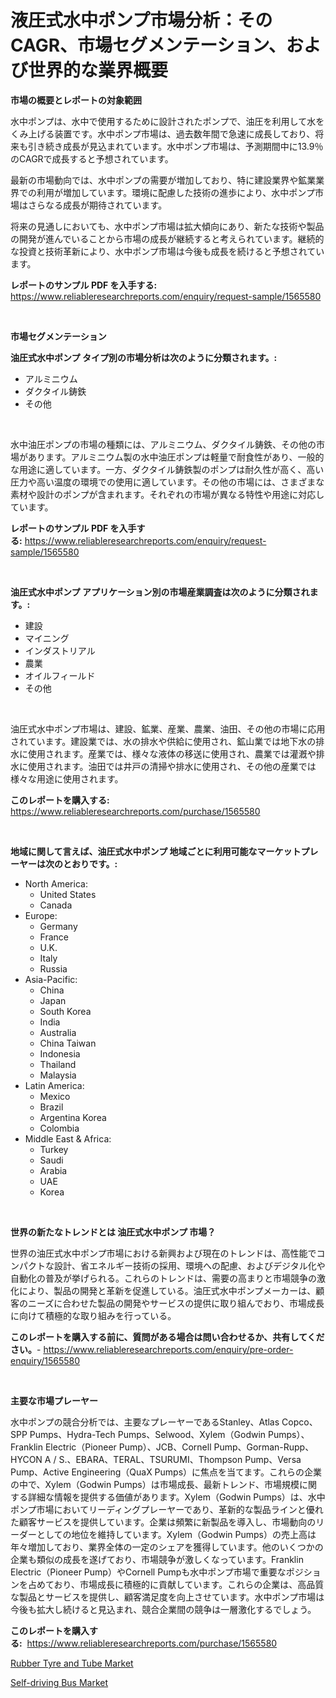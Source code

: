 <p><h1>液圧式水中ポンプ市場分析：そのCAGR、市場セグメンテーション、および世界的な業界概要</h1></p><p><strong>市場の概要とレポートの対象範囲</strong></p>
<p><p>水中ポンプは、水中で使用するために設計されたポンプで、油圧を利用して水をくみ上げる装置です。水中ポンプ市場は、過去数年間で急速に成長しており、将来も引き続き成長が見込まれています。水中ポンプ市場は、予測期間中に13.9％のCAGRで成長すると予想されています。</p><p>最新の市場動向では、水中ポンプの需要が増加しており、特に建設業界や鉱業業界での利用が増加しています。環境に配慮した技術の進歩により、水中ポンプ市場はさらなる成長が期待されています。</p><p>将来の見通しにおいても、水中ポンプ市場は拡大傾向にあり、新たな技術や製品の開発が進んでいることから市場の成長が継続すると考えられています。継続的な投資と技術革新により、水中ポンプ市場は今後も成長を続けると予想されています。</p></p>
<p><strong>レポートのサンプル PDF を入手する:</strong> <a href="https://www.reliableresearchreports.com/enquiry/request-sample/1565580">https://www.reliableresearchreports.com/enquiry/request-sample/1565580</a></p>
<p>&nbsp;</p>
<p><strong>市場セグメンテーション</strong></p>
<p><strong>油圧式水中ポンプ タイプ別の市場分析は次のように分類されます。:</strong></p>
<p><ul><li>アルミニウム</li><li>ダクタイル鋳鉄</li><li>その他</li></ul></p>
<p>&nbsp;</p>
<p><p>水中油圧ポンプの市場の種類には、アルミニウム、ダクタイル鋳鉄、その他の市場があります。アルミニウム製の水中油圧ポンプは軽量で耐食性があり、一般的な用途に適しています。一方、ダクタイル鋳鉄製のポンプは耐久性が高く、高い圧力や高い温度の環境での使用に適しています。その他の市場には、さまざまな素材や設計のポンプが含まれます。それぞれの市場が異なる特性や用途に対応しています。</p></p>
<p><strong>レポートのサンプル PDF を入手する:</strong>&nbsp;<a href="https://www.reliableresearchreports.com/enquiry/request-sample/1565580">https://www.reliableresearchreports.com/enquiry/request-sample/1565580</a></p>
<p>&nbsp;</p>
<p><strong> 油圧式水中ポンプ アプリケーション別の市場産業調査は次のように分類されます。:</strong></p>
<p><ul><li>建設</li><li>マイニング</li><li>インダストリアル</li><li>農業</li><li>オイルフィールド</li><li>その他</li></ul></p>
<p>&nbsp;</p>
<p><p>油圧式水中ポンプ市場は、建設、鉱業、産業、農業、油田、その他の市場に応用されています。建設業では、水の排水や供給に使用され、鉱山業では地下水の排水に使用されます。産業では、様々な液体の移送に使用され、農業では灌漑や排水に使用されます。油田では井戸の清掃や排水に使用され、その他の産業では様々な用途に使用されます。</p></p>
<p><strong>このレポートを購入する:</strong>&nbsp; <a href="https://www.reliableresearchreports.com/purchase/1565580">https://www.reliableresearchreports.com/purchase/1565580</a></p>
<p>&nbsp;</p>
<p><strong>地域に関して言えば、油圧式水中ポンプ 地域ごとに利用可能なマーケットプレーヤーは次のとおりです。:</strong></p>
<p><ul>
    <li>
        North America:
        <ul>
            <li>United States</li>
            <li>Canada</li>
        </ul>
    </li>
    <li>
        Europe:
        <ul>
            <li>Germany</li>
            <li>France</li>
            <li>U.K.</li>
            <li>Italy</li>
            <li>Russia</li>
        </ul>
    </li>
    <li>
        Asia-Pacific:
        <ul>
            <li>China</li>
            <li>Japan</li>
            <li>South Korea</li>
            <li>India</li>
            <li>Australia</li>
            <li>China Taiwan</li>
            <li>Indonesia</li>
            <li>Thailand</li>
            <li>Malaysia</li>
        </ul>
    </li>
    <li>
        Latin America:
        <ul>
            <li>Mexico</li>
            <li>Brazil</li>
            <li>Argentina Korea</li>
            <li>Colombia</li>
        </ul>
    </li>
    <li>
        Middle East & Africa:
        <ul>
            <li>Turkey</li>
            <li>Saudi</li>
            <li>Arabia</li>
            <li>UAE</li>
            <li>Korea</li>
        </ul>
    </li>
    </ul></p>
<p>&nbsp;</p>
<p><strong>世界の新たなトレンドとは 油圧式水中ポンプ 市場？</strong></p>
<p><p>世界の油圧式水中ポンプ市場における新興および現在のトレンドは、高性能でコンパクトな設計、省エネルギー技術の採用、環境への配慮、およびデジタル化や自動化の普及が挙げられる。これらのトレンドは、需要の高まりと市場競争の激化により、製品の開発と革新を促進している。油圧式水中ポンプメーカーは、顧客のニーズに合わせた製品の開発やサービスの提供に取り組んでおり、市場成長に向けて積極的な取り組みを行っている。</p></p>
<p><strong>このレポートを購入する前に、質問がある場合は問い合わせるか、共有してください。</strong>- <a href="https://www.reliableresearchreports.com/enquiry/pre-order-enquiry/1565580">https://www.reliableresearchreports.com/enquiry/pre-order-enquiry/1565580</a></p>
<p>&nbsp;</p>
<p><strong>主要な市場プレーヤー</strong></p>
<p><p>水中ポンプの競合分析では、主要なプレーヤーであるStanley、Atlas Copco、SPP Pumps、Hydra-Tech Pumps、Selwood、Xylem（Godwin Pumps）、Franklin Electric（Pioneer Pump）、JCB、Cornell Pump、Gorman-Rupp、HYCON A / S.、EBARA、TERAL、TSURUMI、Thompson Pump、Versa Pump、Active Engineering（QuaX Pumps）に焦点を当てます。これらの企業の中で、Xylem（Godwin Pumps）は市場成長、最新トレンド、市場規模に関する詳細な情報を提供する価値があります。Xylem（Godwin Pumps）は、水中ポンプ市場においてリーディングプレーヤーであり、革新的な製品ラインと優れた顧客サービスを提供しています。企業は頻繁に新製品を導入し、市場動向のリーダーとしての地位を維持しています。Xylem（Godwin Pumps）の売上高は年々増加しており、業界全体の一定のシェアを獲得しています。他のいくつかの企業も類似の成長を遂げており、市場競争が激しくなっています。Franklin Electric（Pioneer Pump）やCornell Pumpも水中ポンプ市場で重要なポジションを占めており、市場成長に積極的に貢献しています。これらの企業は、高品質な製品とサービスを提供し、顧客満足度を向上させています。水中ポンプ市場は今後も拡大し続けると見込まれ、競合企業間の競争は一層激化するでしょう。</p></p>
<p><strong>このレポートを購入する:</strong>&nbsp;&nbsp;<a href="https://www.reliableresearchreports.com/purchase/1565580">https://www.reliableresearchreports.com/purchase/1565580</a></p>
<p><p><a href="https://confirmed-shield-e13.notion.site/Rubber-Tyre-and-Tube-Market-Analysis-Examines-its-Scope-on-Growth-Opportunities-and-Forecasted-Tren-e8107d51f19c4e5ab4785787e61011c2">Rubber Tyre and Tube Market</a></p><p><a href="https://sore-arch-6db.notion.site/Self-driving-Bus-Market-Research-Report-Provides-thorough-Industry-Overview-which-offers-an-In-Dept-3c58d5f9e507427d8e39cf3d6680bd99">Self-driving Bus Market</a></p></p>
